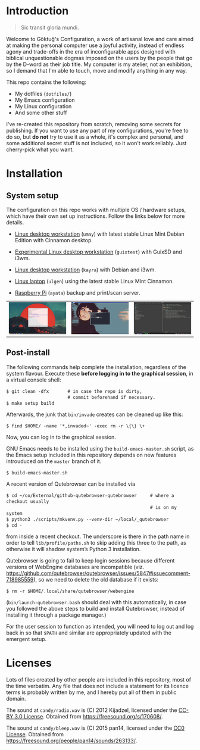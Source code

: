 Introduction
============

> Sic transit gloria mundi.

Welcome to Göktuğ's Configuration, a work of artisanal love and care
aimed at making the personal computer use a joyful activity, instead of
endless agony and trade-offs in the era of inconfigurable apps designed
with biblical unquestionable dogmas imposed on the users by the people
that go by the D-word as their job title. My computer is my atelier, not
an exhibition, so I demand that I'm able to touch, move and modify
anything in any way.

This repo contains the following:

- My dotfiles (`dotfiles/`)
- My Emacs configuration
- My Linux configuration
- And some other stuff

I've re-created this repository from scratch, removing some secrets
for publishing. If you want to use any part of my configurations,
you're free to do so, but **do not** try to use it as a whole, it's
complex and personal, and some additional secret stuff is not
included, so it won't work reliably. Just cherry-pick what you want.

Installation
============

System setup
------------

The configuration on this repo works with multiple OS / hardware
setups, which have their own set up instructions.  Follow the links
below for more details.

- [Linux desktop workstation](systems/umay/) (`umay`) with
  latest stable Linux Mint Debian Edition with Cinnamon desktop.

- [Experimental Linux desktop workstation](systems/guixtest/)
  (`guixtest`) with GuixSD and i3wm.

- [Linux desktop workstation](systems/kayra/) (`kayra`) with
  Debian and i3wm.

- [Linux laptop](systems/ulgen/) (`ulgen`) using the
  latest stable Linux Mint Cinnamon.

- [Raspberry Pi](systems/ayata/) (`ayata`) backup and print/scan
  server.

<table>
  <tr>
    <td>
      <img src="candy/scr-umay.png" alt="screenshot for umay"/>
    </td>
    <td>
      <img src="candy/scr-kayra.png" alt="screenshot for kayra"/>
    </td>
    <td>
      <img src="candy/scr-ulgen.png" alt="screenshot for ulgen"/>
    </td>
  </tr>
</table>

Post-install
------------

The following commands help complete the installation, regardless of the
system flavour.  Execute these **before logging in to the graphical
session**, in a virtual console shell:

    $ git clean -dfx       # in case the repo is dirty,
                           # commit beforehand if necessary.
    $ make setup build

Afterwards, the junk that `bin/invade` creates can be cleaned up
like this:

    $ find $HOME/ -name '*,invaded~' -exec rm -r \{\} \+

Now, you can log in to the graphical session.

GNU Emacs needs to be installed using the `build-emacs-master.sh` script,
as the Emacs setup included in this repository depends on new
features introuduced on the `master` branch of it.

    $ build-emacs-master.sh

A recent version of Qutebrowser can be installed via

    $ cd ~/co/External/github-qutebrowser-qutebrowser     # where a checkout usually
                                                          # is on my system
    $ python3 ./scripts/mkvenv.py --venv-dir ~/local/_qutebrowser
    $ cd -

from inside a recent checkout.  The underscore is there in the path
name in order to tell `lib/profile/paths.sh` to skip adding this three
to the path, as otherwise it will shadow system’s Python 3
installation.

Qutebrowser is going to fail to keep login sessions because different
versions of WebEngine databases are incompatible
(viz. <https://github.com/qutebrowser/qutebrowser/issues/5847#issuecomment-718985559>),
so we need to delete the old database if it exists:

    $ rm -r $HOME/.local/share/qutebrowser/webengine

(`bin/launch-qutebrowser.bash` should deal with this automatically, in case
you followed the above steps to build and install Qutebrowser, instead of
installing it through a package manager.)

For the user session to function as intended, you will need to log out and
log back in so that `$PATH` and similar are appropriately updated with the
emergent setup.

Licenses
========

Lots of files created by other people are included in this repository,
most of the time verbatim. Any file that does not include a statement
for its licence terms is probably written by me, and I hereby put all of
them in public domain.

The sound at `candy/radio.wav` is (C) 2012 Kijadzel, licensed under
the [CC-BY 3.0 License]. Obtained from
<https://freesound.org/s/170608/>.

The sound at `candy/bleep.wav` is (C) 2015 pan14, licensed under the
[CC0 License]. Obtained from
<https://freesound.org/people/pan14/sounds/263133/>.


[CC-BY 3.0 License]: http://creativecommons.org/licenses/by/3.0/
[CC0 License]: http://creativecommons.org/publicdomain/zero/1.0/

